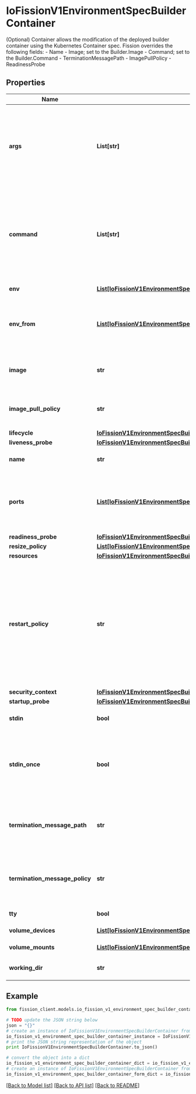 # IoFissionV1EnvironmentSpecBuilderContainer

(Optional) Container allows the modification of the deployed builder container using the Kubernetes Container spec. Fission overrides the following fields: - Name - Image; set to the Builder.Image - Command; set to the Builder.Command - TerminationMessagePath - ImagePullPolicy - ReadinessProbe

## Properties

Name | Type | Description | Notes
------------ | ------------- | ------------- | -------------
**args** | **List[str]** | Arguments to the entrypoint. The container image&#39;s CMD is used if this is not provided. Variable references $(VAR_NAME) are expanded using the container&#39;s environment. If a variable cannot be resolved, the reference in the input string will be unchanged. Double $$ are reduced to a single $, which allows for escaping the $(VAR_NAME) syntax: i.e. \&quot;$$(VAR_NAME)\&quot; will produce the string literal \&quot;$(VAR_NAME)\&quot;. Escaped references will never be expanded, regardless of whether the variable exists or not. Cannot be updated. More info: https://kubernetes.io/docs/tasks/inject-data-application/define-command-argument-container/#running-a-command-in-a-shell | [optional] 
**command** | **List[str]** | Entrypoint array. Not executed within a shell. The container image&#39;s ENTRYPOINT is used if this is not provided. Variable references $(VAR_NAME) are expanded using the container&#39;s environment. If a variable cannot be resolved, the reference in the input string will be unchanged. Double $$ are reduced to a single $, which allows for escaping the $(VAR_NAME) syntax: i.e. \&quot;$$(VAR_NAME)\&quot; will produce the string literal \&quot;$(VAR_NAME)\&quot;. Escaped references will never be expanded, regardless of whether the variable exists or not. Cannot be updated. More info: https://kubernetes.io/docs/tasks/inject-data-application/define-command-argument-container/#running-a-command-in-a-shell | [optional] 
**env** | [**List[IoFissionV1EnvironmentSpecBuilderContainerEnvInner]**](IoFissionV1EnvironmentSpecBuilderContainerEnvInner.md) | List of environment variables to set in the container. Cannot be updated. | [optional] 
**env_from** | [**List[IoFissionV1EnvironmentSpecBuilderContainerEnvFromInner]**](IoFissionV1EnvironmentSpecBuilderContainerEnvFromInner.md) | List of sources to populate environment variables in the container. The keys defined within a source must be a C_IDENTIFIER. All invalid keys will be reported as an event when the container is starting. When a key exists in multiple sources, the value associated with the last source will take precedence. Values defined by an Env with a duplicate key will take precedence. Cannot be updated. | [optional] 
**image** | **str** | Container image name. More info: https://kubernetes.io/docs/concepts/containers/images This field is optional to allow higher level config management to default or override container images in workload controllers like Deployments and StatefulSets. | [optional] 
**image_pull_policy** | **str** | Image pull policy. One of Always, Never, IfNotPresent. Defaults to Always if :latest tag is specified, or IfNotPresent otherwise. Cannot be updated. More info: https://kubernetes.io/docs/concepts/containers/images#updating-images | [optional] 
**lifecycle** | [**IoFissionV1EnvironmentSpecBuilderContainerLifecycle**](IoFissionV1EnvironmentSpecBuilderContainerLifecycle.md) |  | [optional] 
**liveness_probe** | [**IoFissionV1EnvironmentSpecBuilderContainerLivenessProbe**](IoFissionV1EnvironmentSpecBuilderContainerLivenessProbe.md) |  | [optional] 
**name** | **str** | Name of the container specified as a DNS_LABEL. Each container in a pod must have a unique name (DNS_LABEL). Cannot be updated. | 
**ports** | [**List[IoFissionV1EnvironmentSpecBuilderContainerPortsInner]**](IoFissionV1EnvironmentSpecBuilderContainerPortsInner.md) | List of ports to expose from the container. Not specifying a port here DOES NOT prevent that port from being exposed. Any port which is listening on the default \&quot;0.0.0.0\&quot; address inside a container will be accessible from the network. Modifying this array with strategic merge patch may corrupt the data. For more information See https://github.com/kubernetes/kubernetes/issues/108255. Cannot be updated. | [optional] 
**readiness_probe** | [**IoFissionV1EnvironmentSpecBuilderContainerReadinessProbe**](IoFissionV1EnvironmentSpecBuilderContainerReadinessProbe.md) |  | [optional] 
**resize_policy** | [**List[IoFissionV1EnvironmentSpecBuilderContainerResizePolicyInner]**](IoFissionV1EnvironmentSpecBuilderContainerResizePolicyInner.md) | Resources resize policy for the container. | [optional] 
**resources** | [**IoFissionV1EnvironmentSpecBuilderContainerResources**](IoFissionV1EnvironmentSpecBuilderContainerResources.md) |  | [optional] 
**restart_policy** | **str** | RestartPolicy defines the restart behavior of individual containers in a pod. This field may only be set for init containers, and the only allowed value is \&quot;Always\&quot;. For non-init containers or when this field is not specified, the restart behavior is defined by the Pod&#39;s restart policy and the container type. Setting the RestartPolicy as \&quot;Always\&quot; for the init container will have the following effect: this init container will be continually restarted on exit until all regular containers have terminated. Once all regular containers have completed, all init containers with restartPolicy \&quot;Always\&quot; will be shut down. This lifecycle differs from normal init containers and is often referred to as a \&quot;sidecar\&quot; container. Although this init container still starts in the init container sequence, it does not wait for the container to complete before proceeding to the next init container. Instead, the next init container starts immediately after this init container is started, or after any startupProbe has successfully completed. | [optional] 
**security_context** | [**IoFissionV1EnvironmentSpecBuilderContainerSecurityContext**](IoFissionV1EnvironmentSpecBuilderContainerSecurityContext.md) |  | [optional] 
**startup_probe** | [**IoFissionV1EnvironmentSpecBuilderContainerStartupProbe**](IoFissionV1EnvironmentSpecBuilderContainerStartupProbe.md) |  | [optional] 
**stdin** | **bool** | Whether this container should allocate a buffer for stdin in the container runtime. If this is not set, reads from stdin in the container will always result in EOF. Default is false. | [optional] 
**stdin_once** | **bool** | Whether the container runtime should close the stdin channel after it has been opened by a single attach. When stdin is true the stdin stream will remain open across multiple attach sessions. If stdinOnce is set to true, stdin is opened on container start, is empty until the first client attaches to stdin, and then remains open and accepts data until the client disconnects, at which time stdin is closed and remains closed until the container is restarted. If this flag is false, a container processes that reads from stdin will never receive an EOF. Default is false | [optional] 
**termination_message_path** | **str** | Optional: Path at which the file to which the container&#39;s termination message will be written is mounted into the container&#39;s filesystem. Message written is intended to be brief final status, such as an assertion failure message. Will be truncated by the node if greater than 4096 bytes. The total message length across all containers will be limited to 12kb. Defaults to /dev/termination-log. Cannot be updated. | [optional] 
**termination_message_policy** | **str** | Indicate how the termination message should be populated. File will use the contents of terminationMessagePath to populate the container status message on both success and failure. FallbackToLogsOnError will use the last chunk of container log output if the termination message file is empty and the container exited with an error. The log output is limited to 2048 bytes or 80 lines, whichever is smaller. Defaults to File. Cannot be updated. | [optional] 
**tty** | **bool** | Whether this container should allocate a TTY for itself, also requires &#39;stdin&#39; to be true. Default is false. | [optional] 
**volume_devices** | [**List[IoFissionV1EnvironmentSpecBuilderContainerVolumeDevicesInner]**](IoFissionV1EnvironmentSpecBuilderContainerVolumeDevicesInner.md) | volumeDevices is the list of block devices to be used by the container. | [optional] 
**volume_mounts** | [**List[IoFissionV1EnvironmentSpecBuilderContainerVolumeMountsInner]**](IoFissionV1EnvironmentSpecBuilderContainerVolumeMountsInner.md) | Pod volumes to mount into the container&#39;s filesystem. Cannot be updated. | [optional] 
**working_dir** | **str** | Container&#39;s working directory. If not specified, the container runtime&#39;s default will be used, which might be configured in the container image. Cannot be updated. | [optional] 

## Example

```python
from fission_client.models.io_fission_v1_environment_spec_builder_container import IoFissionV1EnvironmentSpecBuilderContainer

# TODO update the JSON string below
json = "{}"
# create an instance of IoFissionV1EnvironmentSpecBuilderContainer from a JSON string
io_fission_v1_environment_spec_builder_container_instance = IoFissionV1EnvironmentSpecBuilderContainer.from_json(json)
# print the JSON string representation of the object
print IoFissionV1EnvironmentSpecBuilderContainer.to_json()

# convert the object into a dict
io_fission_v1_environment_spec_builder_container_dict = io_fission_v1_environment_spec_builder_container_instance.to_dict()
# create an instance of IoFissionV1EnvironmentSpecBuilderContainer from a dict
io_fission_v1_environment_spec_builder_container_form_dict = io_fission_v1_environment_spec_builder_container.from_dict(io_fission_v1_environment_spec_builder_container_dict)
```
[[Back to Model list]](../README.md#documentation-for-models) [[Back to API list]](../README.md#documentation-for-api-endpoints) [[Back to README]](../README.md)


